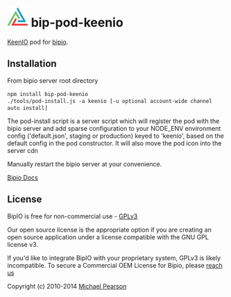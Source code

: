 ![keenio](keenio.png) bip-pod-keenio
=======

<a href="https://keen.io">KeenIO</a> pod for [bipio](https://bip.io).  

## Installation

From bipio server root directory

    npm install bip-pod-keenio
    ./tools/pod-install.js -a keenio [-u optional account-wide channel auto install]

The pod-install script is a server script which will register the pod with the bipio server and add sparse
configuration to your NODE_ENV environment config ('default.json', staging or production)
keyed to 'keenio', based on the default config in the pod constructor.  It will also move the
pod icon into the server cdn

Manually restart the bipio server at your convenience.

[Bipio Docs](https://bip.io/docs/pods/keenio)

## License

BipIO is free for non-commercial use - [GPLv3](http://www.gnu.org/copyleft/gpl.html)

Our open source license is the appropriate option if you are creating an open source application under a license compatible with the GNU GPL license v3. 

If you'd like to integrate BipIO with your proprietary system, GPLv3 is likely incompatible.  To secure a Commercial OEM License for Bipio,
please [reach us](mailto:support@beta.bip.io)


Copyright (c) 2010-2014  [Michael Pearson](https://github.com/mjpearson)

